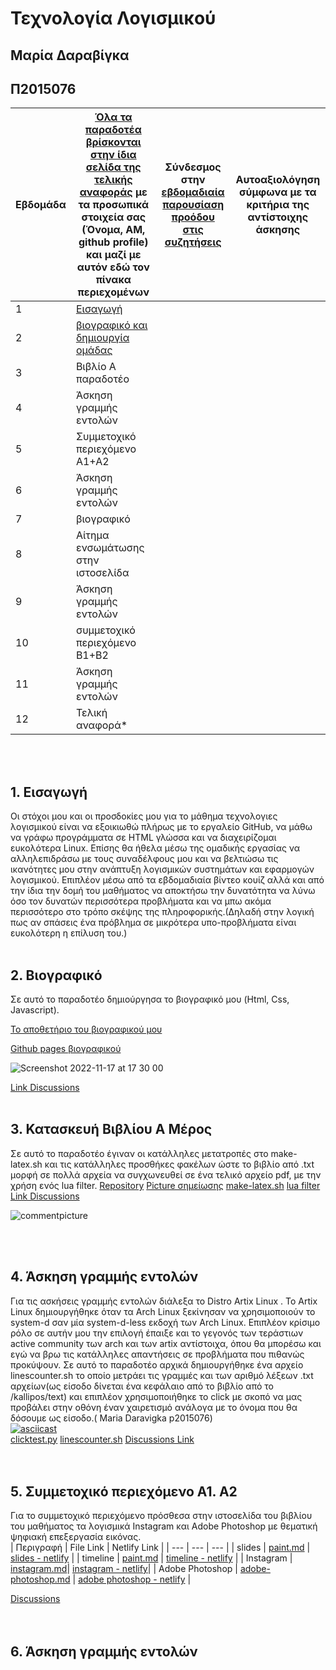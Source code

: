 # Τεχνολογία Λογισμικού 
## Μαρία Δαραβίγκα 
## Π2015076

| Εβδομάδα | [Όλα τα παραδοτέα βρίσκονται στην ίδια σελίδα της τελικής αναφοράς](https://courses-ionio.github.io/help/deliverables/) με τα προσωπικά στοιχεία σας (Όνομα, ΑΜ, github profile) και μαζί με αυτόν εδώ τον πίνακα περιεχομένων | Σύνδεσμος στην [εβδομαδιαία παρουσίαση προόδου στις συζητήσεις](https://github.com/courses-ionio/help/discussions/categories/show-and-tell) | Αυτοαξιολόγηση σύμφωνα με τα κριτήρια της αντίστοιχης άσκησης |
| --- | --- | --- | --- |
| 1 | [Eισαγωγή](#1-εισαγωγή)| | |
| 2 | [βιογραφικό και δημιουργία ομάδας](#2-βιογραφικό) | | |
| 3 | Βιβλίο Α παραδοτέο | | |
| 4 | Άσκηση γραμμής εντολών | | |
| 5 | Συμμετοχικό περιεχόμενο A1+A2 | | |
| 6 | Άσκηση γραμμής εντολών | | |
| 7 | βιογραφικό | | |
| 8 | Αίτημα ενσωμάτωσης στην ιστοσελίδα | | |
| 9 | Άσκηση γραμμής εντολών | | |
| 10 | συμμετοχικό περιεχόμενο B1+B2 | | |
| 11 | Άσκηση γραμμής εντολών | | |
| 12 | Τελική αναφορά* | | |

</br> </br>
## 1. Eισαγωγή
  Οι στόχοι μου και οι προσδοκίες μου για το μάθημα τεχνολογιες λογισμικού είναι να εξοικιωθώ πλήρως με το εργαλείο GitHub, να μάθω να γράφω προγράμματα 
σε HTML γλώσσα και να διαχειρίζομαι ευκολότερα Linux. Επίσης θα ήθελα μέσω της ομαδικής εργασίας να αλληλεπιδράσω με τους συναδέλφους μου και να βελτιώσω τις ικανότητες μου στην ανάπτυξη λογισμικών συστημάτων και εφαρμογών λογισμικού. Επιπλέον μέσω από τα εβδομαδιαία βίντεο κουίζ αλλά και από την ίδια την δομή του μαθήματος να αποκτήσω την δυνατότητα να λύνω όσο τον δυνατών περισσότερα προβλήματα και να μπω ακόμα περισσότερο στο τρόπο σκέψης της πληροφορικής.(Δηλαδή στην λογική πως αν σπάσεις ένα πρόβλημα σε μικρότερα υπο-προβλήματα είναι ευκολότερη η επίλυση του.)
</br></br>
## 2. Βιογραφικό
  Σε αυτό το παραδοτέο δημιούργησα το βιογραφικό μου (Html, Css, Javascript).

[Το αποθετήριο του βιογραφικού μου](https://github.com/Mariadar97/mycv/)

[Github pages βιογραφικού](https://mariadar97.github.io/mycv/)

![Screenshot 2022-11-17 at 17 30 00](https://user-images.githubusercontent.com/22714123/202488303-eff2525a-f159-4793-b8ac-c64039ba91f9.png)

[Link Discussions](https://github.com/courses-ionio/help/discussions/1651)
</br></br>

## 3. Κατασκευή Βιβλίου Α Μέρος
  Σε αυτό το παραδοτέο έγιναν οι κατάλληλες μετατροπές στο make-latex.sh και τις κατάλληλες προσθήκες φακέλων ώστε το βιβλίο από .txt μορφή σε πολλά αρχεία να συγχωνευθεί σε ένα τελικό αρχείο pdf, με την χρήση ενός lua filter.
[Repository](https://github.com/Mariadar97/kallipos)
[Picture σημείωσης](https://github.com/Mariadar97/kallipos/blob/master/picture/commentpicture.png)
[make-latex.sh](https://github.com/Mariadar97/kallipos/blob/master/make-latex.sh)
[lua filter](https://github.com/Mariadar97/kallipos/blob/master/comment.lua)
[Link Discussions](https://github.com/courses-ionio/help/discussions/1653)

![commentpicture](https://user-images.githubusercontent.com/22714123/202536849-f30ef4cd-9195-48c2-9770-abd79b6d2da0.png)

</br></br>
## 4. Άσκηση γραμμής εντολών

Για τις ασκήσεις γραμμής εντολών διάλεξα το Distro Artix Linux . Το Artix Linux δημιουργήθηκε όταν τα Arch Linux ξεκίνησαν να χρησιμοποιούν το system-d σαν μία system-d-less εκδοχή των Arch Linux. Επιπλέον κρίσιμο ρόλο σε αυτήν μου την επιλογή έπαιξε και το γεγονός των τεράστιων active community των arch και των artix αντίστοιχα, όπου θα μπορέσω και εγώ να βρω τις κατάλληλες απαντήσεις σε προβλήματα που πιθανώς προκύψουν.
Σε αυτό το παραδοτέο αρχικά δημιουργήθηκε ένα αρχείο linescounter.sh το οποίο μετράει τις γραμμές και των αριθμό λέξεων .txt αρχείων(ως είσοδο δίνεται ένα κεφάλαιο από το βιβλίο από το /kallipos/text) και επιπλέον χρησιμοποιήθηκε το click με σκοπό να μας προβάλει στην οθόνη έναν χαιρετισμό ανάλογα με το όνομα που θα δόσουμε ως είσοδο.( Maria Daravigka p2015076)
</br>
[![asciicast](https://asciinema.org/a/538463.svg)](https://asciinema.org/a/538463)
</br>
[clicktest.py](https://github.com/Mariadar97/paradoteo4/blob/main/clicktest.py)
[linescounter.sh](https://github.com/Mariadar97/paradoteo4/blob/main/linescounter.sh)
[Discussions Link](https://github.com/courses-ionio/help/discussions/1659)
</br></br></br>
## 5. Συμμετοχικό περιεχόμενο Α1. Α2
Για το συμμετοχικό περιεχόμενο πρόσθεσα στην ιστοσελίδα του βιβλίου του μαθήματος τα λογισμικά Instagram και Adobe Photoshop με θεματική ψηφιακή επεξεργασία εικόνας.
</br>
|    Περιγραφή      |    File Link      |       Netlify Link        |
| --- 	    | --- 	        	  | ---	       	|
| slides    | [paint.md](https://github.com/Mariadar97/site/blob/master/_slides/paint.md)  | [slides - netlify](https://phenomenal-otter-2d4a6a.netlify.app//slides/paint/) |
| timeline  | [paint.md](https://github.com/Mariadar97/site/blob/master/_timeline/paint.md) | [timeline - netlify](https://phenomenal-otter-2d4a6a.netlify.app//timeline/paint/) |
| Instagram  | [instagram.md](https://github.com/Mariadar97/_gallery/blob/dbfb9c673bbcd3037407c2eed952b3168a3b083b/instagram.md)| [instagram - netlify](https://phenomenal-otter-2d4a6a.netlify.app/gallery/instagram/)|
| Adobe Photoshop | [adobe-photoshop.md](https://github.com/Mariadar97/_gallery/blob/master/adobe-photoshop.md) | [ adobe photoshop - netlify](https://phenomenal-otter-2d4a6a.netlify.app/gallery/adobe-photoshop/) |

[Discussions](https://github.com/courses-ionio/help/discussions/1732#discussion-4591543)
</br></br></br>
## 6. Άσκηση γραμμής εντολών
